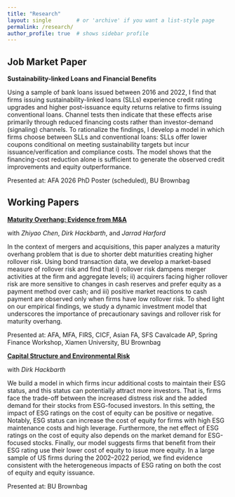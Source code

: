 ```yaml
---
title: "Research"
layout: single        # or 'archive' if you want a list-style page
permalink: /research/
author_profile: true  # shows sidebar profile
---
```




## Job Market Paper
**Sustainability-linked Loans and Financial Benefits**

Using a sample of bank loans issued between 2016 and 2022, I find that firms issuing sustainability-linked loans (SLLs) experience credit rating upgrades and higher post-issuance equity returns relative to firms issuing conventional loans. Channel tests then indicate that these effects arise primarily through reduced financing costs rather than investor-demand (signaling) channels. To rationalize the findings, I develop a model in which firms choose between SLLs and conventional loans: SLLs offer lower coupons conditional on meeting sustainability targets but incur issuance/verification and compliance costs. The model shows that the financing-cost reduction alone is sufficient to generate the observed credit improvements and equity outperformance.

Presented at: AFA 2026 PhD Poster (scheduled), BU Brownbag

## Working Papers

**[Maturity Overhang: Evidence from M&A](https://papers.ssrn.com/sol3/papers.cfm?abstract_id=4280419)**

with _Zhiyao Chen_, _Dirk Hackbarth_, and _Jarrad Harford_

In the context of mergers and acquisitions, this paper analyzes a maturity overhang problem that is due to shorter debt maturities creating higher rollover risk. Using bond transaction data, we develop a market-based measure of rollover risk and find that i) rollover risk dampens merger activities at the firm and aggregate levels; ii) acquirers facing higher rollover risk are more sensitive to changes in cash reserves and prefer equity as a payment method over cash; and iii) positive market reactions to cash payment are observed only when firms have low rollover risk. To shed light on our empirical findings, we study a dynamic investment model that underscores the importance of precautionary savings and rollover risk for maturity overhang.

Presented at: AFA, MFA, FIRS, CICF, Asian FA, SFS Cavalcade AP, Spring Finance Workshop, Xiamen University, BU Brownbag

**[Capital Structure and Environmental Risk](https://www.dropbox.com/scl/fi/9c58ardi3r066gkdpagpp/main.pdf?rlkey=0kwu57z4hxue04etxab2p2suf\&dl=0)**

with _Dirk Hackbarth_

We build a model in which firms incur additional costs to maintain their ESG status, and this status can potentially
attract more investors. That is, firms face the trade-off between the increased distress risk and the added demand
for their stocks from ESG-focused investors. In this setting, the impact of ESG ratings on the cost of equity can
be positive or negative. Notably, ESG status can increase the cost of equity for firms with high ESG maintenance
costs and high leverage. Furthermore, the net effect of ESG ratings on the cost of equity also depends on the
market demand for ESG-focused stocks. Finally, our model suggests firms that benefit from their ESG rating
use their lower cost of equity to issue more equity. In a large sample of US firms during the 2002–2022 period,
we find evidence consistent with the heterogeneous impacts of ESG rating on both the cost of equity and equity
issuance.

Presented at: BU Brownbag



